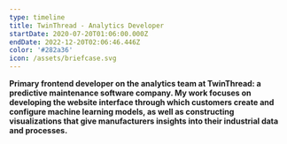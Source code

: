 ```yaml
---
type: timeline
title: TwinThread - Analytics Developer
startDate: 2020-07-20T01:06:00.000Z
endDate: 2022-12-20T02:06:46.446Z
color: '#282a36'
icon: /assets/briefcase.svg
---
```

**Primary frontend developer on the analytics team at TwinThread: a predictive maintenance software company. My work focuses on developing the website interface through which customers create and configure machine learning models, as well as constructing visualizations that give manufacturers insights into their industrial data and processes.**